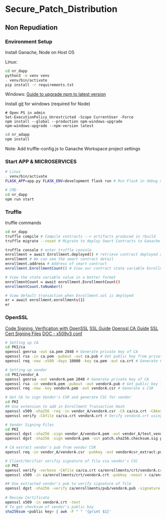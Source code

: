 # Secure_Patch_Distribution
## Non Repudiation
### Environment Setup
Install Ganache, Node on Host OS

Linux:
```bash
cd nr_dapp
python3 -m venv venv
. venv/bin/activate
pip install -r requirements.txt
```

Windows:
[Guide to upgrade npm to latest version](https://stackoverflow.com/questions/72401421/message-npm-warn-config-global-global-local-are-deprecated-use-loc)

Install [git](https://git-scm.com/download/win) for windows (required for Node)

```PS
# Open PS in admin
Set-ExecutionPolicy Unrestricted -Scope CurrentUser -Force
npm install --global --production npm-windows-upgrade
npm-windows-upgrade --npm-version latest
```

```bash
cd nr_adapp
npm install
```

Note: Add truffle-config.js to Ganache Workspace project settings

### Start APP & MICROSERVICES
```bash
# Linux
. venv/bin/activate
FLASK_APP=app.py FLASK_ENV=development flask run # Run Flask in debug mode

# CMD
cd nr_dapp
npm run start
```


### Truffle
truffle commands
```bash
cd nr_dapp
truffle compile # Compile contracts --> artifacts produced in /build
truffle migrate --reset # Migrate to deploy Smart Contracts to Ganache Network

truffle console # enter truffle console
enrollment = await Enrollment.deployed() # retrieve contract deployed and assign to variable
enrollment # We can see the smart contract detail
enrollment.address # Address of smart contract
enrollment.EnrollmentCount() # View our contract state variable EnrollmentCount

# View the state variable value in a better format
enrollmentCount = await enrollment.EnrollmentCount()
enrollmentCount.toNumber()

# View default transaction when Enrollment.sol is deployed
er = await enrollment.enrollments(1)
er
```
### OpenSSL
[Code Signing, Verification with OpenSSL](https://eclipsesource.com/blogs/2016/09/07/tutorial-code-signing-and-verification-with-openssl/)
[SSL Guide](https://gist.github.com/kyledrake/d7457a46a03d7408da31)
[Openssl CA Guide](https://blogg.bekk.no/how-to-sign-a-certificate-request-with-openssl-e046c933d3ae)
[SSL Cert Signing Files](https://stackoverflow.com/questions/9691521/can-ssl-cert-be-used-to-digitally-sign-files)
[DOC - x509v3 conf](https://www.openssl.org/docs/manmaster/man5/x509v3_config.html)


```bash
# Setting up CA
cd PKI/ca
openssl genrsa -out ca.pem 2048 # Generate private key of CA
openssl rsa -in ca.pem -pubout -out ca.pub # Get public key from private key
openssl req -new -x509 -days 10000 -key ca.pem -out ca.crt # Generate CA self sign cert, make sure to key in "DA" for commonName value

# Setting up vendor
cd PKI/vendor_A
openssl genrsa -out vendorA.pem 2048 # Generate private key of CA
openssl rsa -in vendorA.pem -pubout -out vendorA.pub # Get public key from private key
openssl req -new -key vendorA.pem -out vendorA.csr # Generate a CSR

# Get CA to sign Vendor's CSR and generate CSC for vendor
cd PKI
## Use extension to add in Enrollment Transaction Hash
openssl x509 -sha256 -req -in vendor_A/vendorA.csr -CA ca/ca.crt -CAkey ca/ca.pem -CAcreateserial -out vendorA.crt -days 10000 -extensions crt_ext -extfile csc.conf
openssl verify -CAfile ca/ca.crt vendorA.crt # Verify vendorA.crt using CA's cert

# Vendor Signing Files
cd PKI
openssl dgst -sha256 -sign vendor_A/vendorA.pem -out vendor_A/test_vendorA.sha256 vendor_A/test_vendorA.txt
openssl dgst -sha256 -sign vendorA.pem -out patch.sha256.checksum.sig patch.sha256.checksum # Example 2

# CA extract vendor's pub from vendor CSR
openssl req -in vendor_A/vendorA.csr -pubkey -out vendorAcsr_extract.pub # For enrollment process

# Client/Verifier verifiy signature of file via vendor's CSC
cd PKI
openssl verify -verbose -CAfile ca/ca.crt ca/enrollments/crt/vendorA.crt # Verify vendor's CSC using CA's cert
openssl x509 -in ca/enrollments/crt/vendorA.crt -pubkey -noout > ca/enrollments/pub/vendorA.pub # Extract vendor's pub from vendor's CSC

## Use extracted vendor's pub to verify signature of file
openssl dgst -sha256 -verify ca/enrollments/pub/vendorA.pub -signature vendor_A/test_vendorA.sha256 vendor_A/test_vendorA.txt
 
# Review Certificate
openssl x509 -in vendorA.crt -text
# To get checksum of vendor's public key
sha256sum <public key> | awk -F " " '{print $1}'
```
